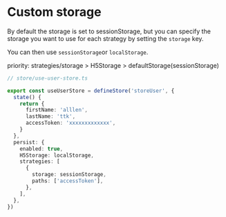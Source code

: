 # Custom storage

By default the storage is set to sessionStorage, but you can specify the storage you want to use for each strategy by setting the `storage` key.

You can then use `sessionStorage`or `localStorage`.

priority:
strategies/storage > H5Storage > defaultStorage(sessionStorage)

```typescript
// store/use-user-store.ts

export const useUserStore = defineStore('storeUser', {
  state() {
    return {
      firstName: 'alllen',
      lastName: 'ttk',
      accessToken: 'xxxxxxxxxxxxx',
    }
  },
  persist: {
    enabled: true,
    H5Storage: localStorage,
    strategies: [
      {
        storage: sessionStorage,
        paths: ['accessToken'],
      },
    ],
  },
})
```

